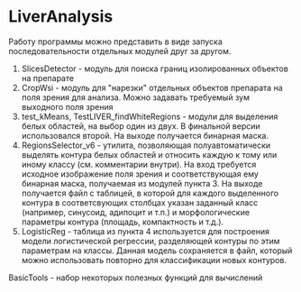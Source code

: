# LiverAnalysis
Работу программы можно представить в виде запуска последовательности отдельных модулей друг за другом.
 
1. SlicesDetector - модуль для поиска границ изолированных объектов на препарате
2. CropWsi - модуль для "нарезки" отдельных объектов препарата на поля зрения для анализа. Можно задавать требуемый зум выходного поля зрения
3. test_kMeans, TestLIVER_findWhiteRegions - модули для выделения белых областей, на выбор один из двух. В финальной версии использовался второй. На выходе получается бинарная маска.
4. RegionsSelector_v6 - утилита, позволяющая полуавтоматически выделять контура белых областей и относить каждую к тому или иному классу (см. комментарии внутри). На вход требуется исходное изображение поля зрения и соответствующая ему бинарная маска, получаемая из модулей пункта 3.
На выходе получается файл с таблицей, в которой для каждого выделенного контура в соответсвующих столбцах указан заданный класс (например, синусоид, адипоцит и т.п.) и морфологические параметры контура (площадь, компактность и т.д.).
5. LogisticReg - таблица из пункта 4 используется для построения модели логистической регрессии,
разделяющей контуры по этим параметрам на классы. Данная модель сохраняется в файл, который можно использовать повторно для классификации новых контуров.

BasicTools - набор некоторых полезных функций для вычислений
